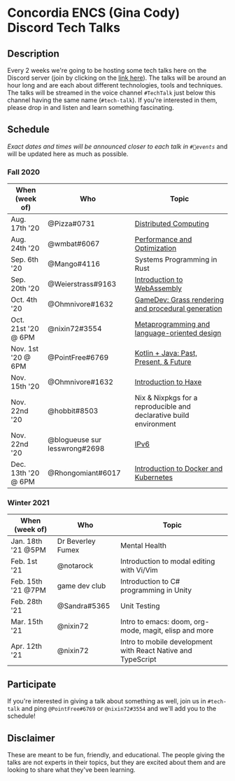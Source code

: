 # Concordia ENCS (Gina Cody) Discord Tech Talks

## Description
Every 2 weeks we're going to be hosting some tech talks here on the Discord server (join by clicking on the [link here](https://discord.com/invite/concoengrcs)). The talks will be around an hour long and are each about different technologies, tools and techniques. The talks will be streamed in the voice channel `#TechTalk` just below this channel having the same name (`#tech-talk`). If you're interested in them, please drop in and listen and learn something fascinating.

## Schedule
*Exact dates and times will be announced closer to each talk in `#📆events`* and will be updated here as much as possible.

### Fall 2020
| When (week of)      | Who                           | Topic                                                                          |
|---------------------|-------------------------------|--------------------------------------------------------------------------------|
| Aug. 17th '20       | @Pizza#0731                   | [Distributed Computing](distributed-systems/)                                  |
| Aug. 24th '20       | @wmbat#6067                   | [Performance and Optimization](performance-optimization/)                      |
| Sep. 6th '20        | @Mango#4116                   | Systems Programming in Rust                                                    |
| Sep. 20th '20       | @Weierstrass#9163             | [Introduction to WebAssembly](intro-to-wasm/)                                  |
| Oct. 4th '20        | @Ohmnivore#1632               | [GameDev: Grass rendering and procedural generation](gamedev-grass-rendering/) |
| Oct. 21st '20 @ 6PM | @nixin72#3554                 | [Metaprogramming and language-oriented design](metaprogramming/)               |
| Nov. 1st  '20 @ 6PM | @PointFree#6769               | [Kotlin + Java: Past, Present, & Future](kotlin-java/)                         |
| Nov. 15th '20       | @Ohmnivore#1632               | [Introduction to Haxe](intro-to-haxe/)                                         |
| Nov. 22nd '20       | @hobbit#8503                  | Nix & Nixpkgs for a reproducible and declarative build environment             |
| Nov. 22nd '20       | @blogueuse sur lesswrong#2698 | [IPv6](ipv6/)                                                                  |
| Dec. 13th '20 @ 6PM | @Rhongomiant#6017             | [Introduction to Docker and Kubernetes](docker-kubernetes/)                    |

### Winter 2021
| When (week of)      | Who                           | Topic                                                                          |
|---------------------|-------------------------------|--------------------------------------------------------------------------------|
| Jan. 18th '21 @5PM  | Dr Beverley Fumex             | Mental Health                                                                  |
| Feb. 1st  '21       | @notarock                     | Introduction to modal editing with Vi/Vim                                      |
| Feb. 15th '21 @7PM  | game dev club                 | Introduction to C# programming in Unity                                        |
| Feb. 28th '21       | @Sandra#5365                  | Unit Testing                                                                   |
| Mar. 15th '21       | @nixin72                      | Intro to emacs: doom, org-mode, magit, elisp and more                          |
| Apr. 12th '21       | @nixin72                      | Intro to mobile development with React Native and TypeScript                   |


## Participate
If you're interested in giving a talk about something as well, join us in `#tech-talk` and ping `@PointFree#6769` or `@nixin72#3554` and we'll add you to the schedule! 

## Disclaimer
These are meant to be fun, friendly, and educational. The people giving the talks are not experts in their topics, but they are excited about them and are looking to share what they've been learning.

